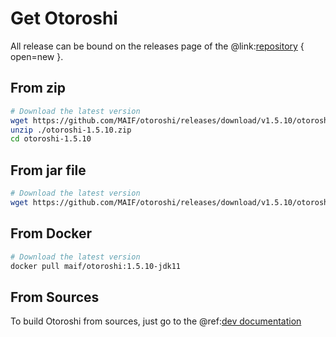# Get Otoroshi

All release can be bound on the releases page of the @link:[repository](https://github.com/MAIF/otoroshi/releases) { open=new }.

## From zip

```sh
# Download the latest version
wget https://github.com/MAIF/otoroshi/releases/download/v1.5.10/otoroshi-1.5.10.zip
unzip ./otoroshi-1.5.10.zip
cd otoroshi-1.5.10
```

## From jar file

```sh
# Download the latest version
wget https://github.com/MAIF/otoroshi/releases/download/v1.5.10/otoroshi.jar
```

## From Docker

```sh
# Download the latest version
docker pull maif/otoroshi:1.5.10-jdk11
```

## From Sources

To build Otoroshi from sources, just go to the @ref:[dev documentation](../dev.md)

